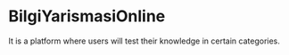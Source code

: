 # BilgiYarismasiOnline
 It is a platform where users will test their knowledge in certain categories.
